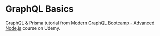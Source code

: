 # GraphQL Basics
GraphQL & Prisma tutorial from [Modern GraphQL Bootcamp - Advanced Node.js](https://www.udemy.com/graphql-bootcamp) course on Udemy.
